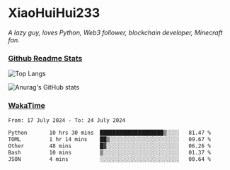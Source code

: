# XiaoHuiHui233

*A lazy guy, loves Python, Web3 follower, blockchain developer, Minecraft fan.*

### [Github Readme Stats](https://github.com/anuraghazra/github-readme-stats)

![Top Langs](https://github-readme-stats.vercel.app/api/top-langs/?username=XiaoHuiHui233&layout=compact&theme=github_dark)

![Anurag's GitHub stats](https://github-readme-stats.vercel.app/api?username=XiaoHuiHui233&show_icons=true&theme=github_dark)

### [WakaTime](https://wakatime.com)

<!--START_SECTION:waka-->

```txt
From: 17 July 2024 - To: 24 July 2024

Python       10 hrs 30 mins  ████████████████████▒░░░░   81.47 %
TOML         1 hr 14 mins    ██▒░░░░░░░░░░░░░░░░░░░░░░   09.67 %
Other        48 mins         █▓░░░░░░░░░░░░░░░░░░░░░░░   06.26 %
Bash         10 mins         ▒░░░░░░░░░░░░░░░░░░░░░░░░   01.37 %
JSON         4 mins          ░░░░░░░░░░░░░░░░░░░░░░░░░   00.64 %
```

<!--END_SECTION:waka-->
